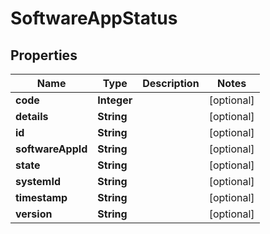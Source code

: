 # SoftwareAppStatus

## Properties
Name | Type | Description | Notes
------------ | ------------- | ------------- | -------------
**code** | **Integer** |  |  [optional]
**details** | **String** |  |  [optional]
**id** | **String** |  |  [optional]
**softwareAppId** | **String** |  |  [optional]
**state** | **String** |  |  [optional]
**systemId** | **String** |  |  [optional]
**timestamp** | **String** |  |  [optional]
**version** | **String** |  |  [optional]
